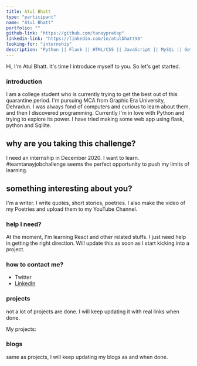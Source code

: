 ```yaml
---
title: Atul Bhatt
type: "participant"
name: "Atul Bhatt"
portfolio: ""
github-link: "https://github.com/tanaypratap"
linkedin-link: "https://linkedin.com/in/atulbhatt98"
looking-for: "internship"
description: "Python || Flask || HTML/CSS || JavaScript || MySQL || Getting my hands on React"
---
```


Hi, I'm Atul Bhatt. It's time I introduce myself to you. So let's get started.

### introduction

I am a college student who is currently trying to get the best out of this quarantine period. I'm pursuing MCA from Graphic Era University, Dehradun. I was always fond of computers and curious to learn about them, and then I discovered programming. Currently I'm in love with Python and trying to explore its power. I have tried making some web app using flask, python and Sqllite.

## why are you taking this challenge?

I need an internship in December 2020.
I want to learn. #teamtanayjobchallenge seems the perfect opportunity to push my limits of learning.

## something interesting about you?

I'm a writer. I write quotes, short stories, poetries. I also make the video of my Poetries and upload them to my YouTube Channel.

### help I need?

At the moment, I'm learning React and other related stuffs. I just need help in getting the right direction. Will update this as soon as I start kicking into a project.

### how to contact me?

- Twitter
- [LinkedIn](https://linkedin.com/in/atulbhatt98)

### projects

not a lot of projects are done. I will keep updating it with real links when done.

My projects:


### blogs

same as projects, I will keep updating my blogs as and when done.

